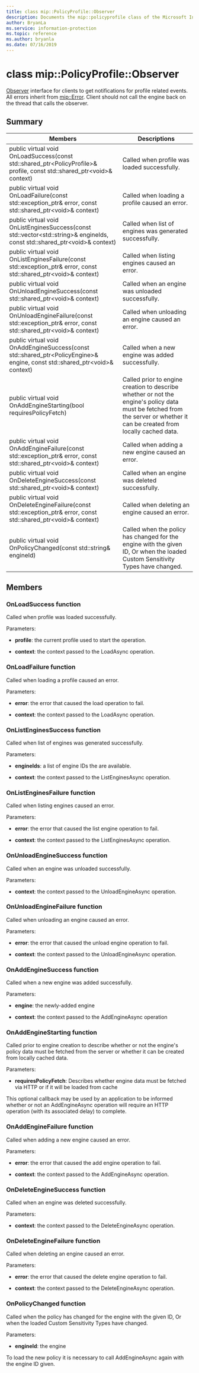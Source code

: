 ```yaml
---
title: class mip::PolicyProfile::Observer 
description: Documents the mip::policyprofile class of the Microsoft Information Protection (MIP) SDK.
author: BryanLa
ms.service: information-protection
ms.topic: reference
ms.author: bryanla
ms.date: 07/16/2019
---
```


# class mip::PolicyProfile::Observer 
[Observer](class_mip_policyprofile_observer.md) interface for clients to get notifications for profile related events.
All errors inherit from [mip::Error](class_mip_error.md). 
Client should not call the engine back on the thread that calls the observer.
  
## Summary
 Members                        | Descriptions                                
--------------------------------|---------------------------------------------
public virtual void OnLoadSuccess(const std::shared_ptr\<PolicyProfile\>& profile, const std::shared_ptr\<void\>& context)  |  Called when profile was loaded successfully.
public virtual void OnLoadFailure(const std::exception_ptr& error, const std::shared_ptr\<void\>& context)  |  Called when loading a profile caused an error.
public virtual void OnListEnginesSuccess(const std::vector\<std::string\>& engineIds, const std::shared_ptr\<void\>& context)  |  Called when list of engines was generated successfully.
public virtual void OnListEnginesFailure(const std::exception_ptr& error, const std::shared_ptr\<void\>& context)  |  Called when listing engines caused an error.
public virtual void OnUnloadEngineSuccess(const std::shared_ptr\<void\>& context)  |  Called when an engine was unloaded successfully.
public virtual void OnUnloadEngineFailure(const std::exception_ptr& error, const std::shared_ptr\<void\>& context)  |  Called when unloading an engine caused an error.
public virtual void OnAddEngineSuccess(const std::shared_ptr\<PolicyEngine\>& engine, const std::shared_ptr\<void\>& context)  |  Called when a new engine was added successfully.
public virtual void OnAddEngineStarting(bool requiresPolicyFetch)  |  Called prior to engine creation to describe whether or not the engine's policy data must be fetched from the server or whether it can be created from locally cached data.
public virtual void OnAddEngineFailure(const std::exception_ptr& error, const std::shared_ptr\<void\>& context)  |  Called when adding a new engine caused an error.
public virtual void OnDeleteEngineSuccess(const std::shared_ptr\<void\>& context)  |  Called when an engine was deleted successfully.
public virtual void OnDeleteEngineFailure(const std::exception_ptr& error, const std::shared_ptr\<void\>& context)  |  Called when deleting an engine caused an error.
public virtual void OnPolicyChanged(const std::string& engineId)  |  Called when the policy has changed for the engine with the given ID, Or when the loaded Custom Sensitivity Types have changed.
  
## Members
  
### OnLoadSuccess function
Called when profile was loaded successfully.

Parameters:  
* **profile**: the current profile used to start the operation. 


* **context**: the context passed to the LoadAsync operation.


  
### OnLoadFailure function
Called when loading a profile caused an error.

Parameters:  
* **error**: the error that caused the load operation to fail. 


* **context**: the context passed to the LoadAsync operation.


  
### OnListEnginesSuccess function
Called when list of engines was generated successfully.

Parameters:  
* **engineIds**: a list of engine IDs the are available. 


* **context**: the context passed to the ListEnginesAsync operation.


  
### OnListEnginesFailure function
Called when listing engines caused an error.

Parameters:  
* **error**: the error that caused the list engine operation to fail. 


* **context**: the context passed to the ListEnginesAsync operation.


  
### OnUnloadEngineSuccess function
Called when an engine was unloaded successfully.

Parameters:  
* **context**: the context passed to the UnloadEngineAsync operation.


  
### OnUnloadEngineFailure function
Called when unloading an engine caused an error.

Parameters:  
* **error**: the error that caused the unload engine operation to fail. 


* **context**: the context passed to the UnloadEngineAsync operation.


  
### OnAddEngineSuccess function
Called when a new engine was added successfully.

Parameters:  
* **engine**: the newly-added engine 


* **context**: the context passed to the AddEngineAsync operation


  
### OnAddEngineStarting function
Called prior to engine creation to describe whether or not the engine's policy data must be fetched from the server or whether it can be created from locally cached data.

Parameters:  
* **requiresPolicyFetch**: Describes whether engine data must be fetched via HTTP or if it will be loaded from cache


This optional callback may be used by an application to be informed whether or not an AddEngineAsync operation will require an HTTP operation (with its associated delay) to complete.
  
### OnAddEngineFailure function
Called when adding a new engine caused an error.

Parameters:  
* **error**: the error that caused the add engine operation to fail. 


* **context**: the context passed to the AddEngineAsync operation.


  
### OnDeleteEngineSuccess function
Called when an engine was deleted successfully.

Parameters:  
* **context**: the context passed to the DeleteEngineAsync operation.


  
### OnDeleteEngineFailure function
Called when deleting an engine caused an error.

Parameters:  
* **error**: the error that caused the delete engine operation to fail. 


* **context**: the context passed to the DeleteEngineAsync operation.


  
### OnPolicyChanged function
Called when the policy has changed for the engine with the given ID, Or when the loaded Custom Sensitivity Types have changed.

Parameters:  
* **engineId**: the engine 


To load the new policy it is necessary to call AddEngineAsync again with the engine ID given.